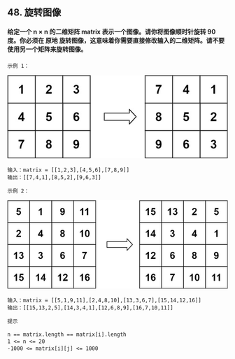## 48. 旋转图像

#### 给定一个 n × n 的二维矩阵 matrix 表示一个图像。请你将图像顺时针旋转 90 度。你必须在 原地 旋转图像，这意味着你需要直接修改输入的二维矩阵。请不要 使用另一个矩阵来旋转图像。

`示例 1：`

![mat1.jpg](mat1.jpg)

```text
输入：matrix = [[1,2,3],[4,5,6],[7,8,9]]
输出：[[7,4,1],[8,5,2],[9,6,3]]
```

`示例 2：`

![mat2.jpg](mat2.jpg)

```text
输入：matrix = [[5,1,9,11],[2,4,8,10],[13,3,6,7],[15,14,12,16]]
输出：[[15,13,2,5],[14,3,4,1],[12,6,8,9],[16,7,10,11]]

```

` 提示 `
```text
n == matrix.length == matrix[i].length
1 <= n <= 20
-1000 <= matrix[i][j] <= 1000

```

